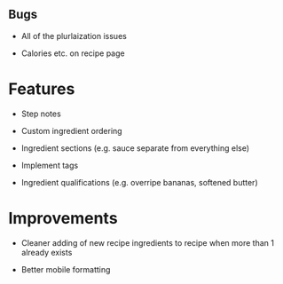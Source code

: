 ## Bugs

- All of the plurlaization issues

- Calories etc. on recipe page

# Features

- Step notes

- Custom ingredient ordering

- Ingredient sections (e.g. sauce separate from everything else)

- Implement tags

- Ingredient qualifications (e.g. overripe bananas, softened butter)

# Improvements

- Cleaner adding of new recipe ingredients to recipe when more than 1 already exists

- Better mobile formatting
